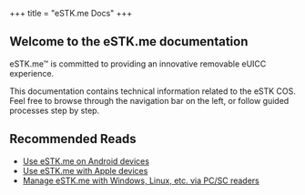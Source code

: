 +++
title = "eSTK.me Docs"
+++

## Welcome to the eSTK.me documentation

eSTK.me™ is committed to providing an innovative removable eUICC experience.

This documentation contains technical information related to the eSTK COS. Feel free to browse through the navigation bar on the left, or follow guided processes step by step.

## Recommended Reads

- [Use eSTK.me on Android devices](/manual/quickstart/android)
- [Use eSTK.me with Apple devices](/manual/quickstart/apple)
- [Manage eSTK.me with Windows, Linux, etc. via PC/SC readers](/manual/quickstart/pc)

